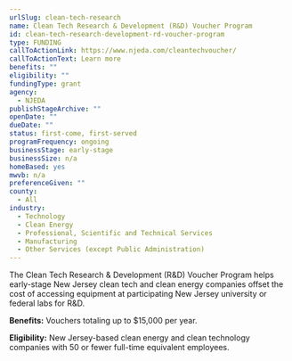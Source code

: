 ```yaml
---
urlSlug: clean-tech-research
name: Clean Tech Research & Development (R&D) Voucher Program
id: clean-tech-research-development-rd-voucher-program
type: FUNDING
callToActionLink: https://www.njeda.com/cleantechvoucher/
callToActionText: Learn more
benefits: ""
eligibility: ""
fundingType: grant
agency:
  - NJEDA
publishStageArchive: ""
openDate: ""
dueDate: ""
status: first-come, first-served
programFrequency: ongoing
businessStage: early-stage
businessSize: n/a
homeBased: yes
mwvb: n/a
preferenceGiven: ""
county:
  - All
industry:
  - Technology
  - Clean Energy
  - Professional, Scientific and Technical Services
  - Manufacturing
  - Other Services (except Public Administration)
---
```

The Clean Tech Research & Development (R&D) Voucher Program helps early-stage New Jersey clean tech and clean energy companies offset the cost of accessing equipment at participating New Jersey university or federal labs for R&D.

**Benefits:** Vouchers totaling up to $15,000 per year.

**Eligibility:** New Jersey-based clean energy and clean technology companies with 50 or fewer full-time equivalent employees.